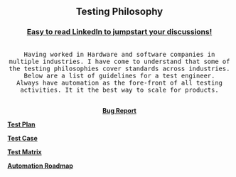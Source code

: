 <h2 align="center">
  Testing Philosophy
</h2>

<!-- Intro  -->
<h3 align="center">
         <b><a target="_blank" href="https://www.linkedin.com/in/shrirachana/">Easy to read LinkedIn to jumpstart your discussions!</a></b>
</h3>
<p align="center"> 
  <samp>
     <br>
     Having worked in Hardware and software companies in multiple industries. I have come to understand that some of the testing philosophies cover standards across industries. Below are a list of guidelines for a test engineer.
     <br>
     Always have automation as the fore-front of all testing activities. It it the best way to scale for products.
    <br>
    <br>
  </samp>
</p>

<p align="center">
   <a href="https://www.linkedin.com/posts/shrirachana_qa-quality-activity-7083931796488273920-QAAs?utm_source=share&utm_medium=member_desktop" target="blank"><strong>Bug Report</strong></a>

</br>
  
   <a href="place-holder" target="blank"><strong>Test Plan</strong></a>

   <a href="place-holder" target="blank"><strong>Test Case</strong></a>

   <a href="place-holder" target="blank"><strong>Test Matrix</strong></a>

   <a href="place-holder" target="blank"><strong>Automation Roadmap</strong></a>


</p>

